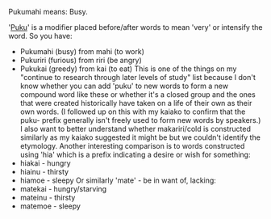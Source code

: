 Pukumahi means: Busy.

'[Puku](https://maoridictionary.co.nz/word/6144)' is a modifier placed before/after words to mean 'very' or intensify the word. So you have:
- Pukumahi (busy) from mahi (to work)
- Pukuriri (furious) from riri (be angry)
- Pukukai (greedy) from kai (to eat)
This is one of the things on my "continue to research through later levels of study" list because I don't know whether you can add 'puku' to new words to form a new compound word like these or whether it's a closed group and the ones that were created historically have taken on a life of their own as their own words. (I followed up on this with my kaiako to confirm that the puku- prefix generally isn't freely used to form new words by speakers.) I also want to better understand whether makariri/cold is constructed similarly as my kaiako suggested it might be but we couldn't identify the etymology.
Another interesting comparison is to words constructed using 'hia' which is a prefix indicating a desire or wish for something:
- hiakai - hungry
- hiainu - thirsty
- hiamoe - sleepy
Or similarly 'mate' - be in want of, lacking:
- matekai - hungry/starving
- mateinu - thirsty
- matemoe - sleepy